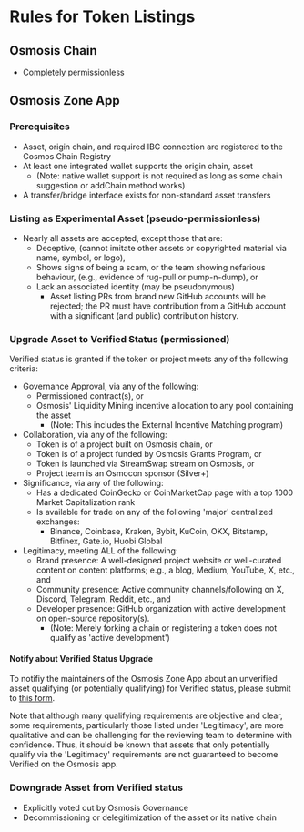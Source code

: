 # Rules for Token Listings

## Osmosis Chain
 - Completely permissionless

## Osmosis Zone App

### Prerequisites
 - Asset, origin chain, and required IBC connection are registered to the Cosmos Chain Registry
 - At least one integrated wallet supports the origin chain, asset
   - (Note: native wallet support is not required as long as some chain suggestion or addChain method works)
 - A transfer/bridge interface exists for non-standard asset transfers

### Listing as Experimental Asset (pseudo-permissionless)
 - Nearly all assets are accepted, except those that are:
   - Deceptive, (cannot imitate other assets or copyrighted material via name, symbol, or logo),
   - Shows signs of being a scam, or the team showing nefarious behaviour, (e.g., evidence of rug-pull or pump-n-dump), or
   - Lack an associated identity (may be pseudonymous)
     - Asset listing PRs from brand new GitHub accounts will be rejected; the PR must have contribution from a GitHub account with a significant (and public) contribution history.

### Upgrade Asset to Verified Status (permissioned)
Verified status is granted if the token or project meets any of the following criteria:
 - Governance Approval, via any of the following:
   - Permissioned contract(s), or
   - Osmosis' Liquidity Mining incentive allocation to any pool containing the asset
     - (Note: This includes the External Incentive Matching program)
 - Collaboration, via any of the following:
   - Token is of a project built on Osmosis chain, or
   - Token is of a project funded by Osmosis Grants Program, or
   - Token is launched via StreamSwap stream on Osmosis, or
   - Project team is an Osmocon sponsor (Silver+)
 - Significance, via any of the following:
   - Has a dedicated CoinGecko or CoinMarketCap page with a top 1000 Market Capitalization rank
   - Is available for trade on any of the following 'major' centralized exchanges:
     - Binance, Coinbase, Kraken, Bybit, KuCoin, OKX, Bitstamp, Bitfinex, Gate.io, Huobi Global 
 - Legitimacy, meeting ALL of the following:
   - Brand presence: A well-designed project website or well-curated content on content platforms; e.g., a blog, Medium, YouTube, X, etc., and
   - Community presence: Active community channels/following on X, Discord, Telegram, Reddit, etc., and
   - Developer presence: GitHub organization with active development on open-source repository(s).
     - (Note: Merely forking a chain or registering a token does not qualify as 'active development')
    
#### Notify about Verified Status Upgrade
To notifiy the maintainers of the Osmosis Zone App about an unverified asset qualifying (or potentially qualifying) for Verified status, please submit to [this form](https://forms.clickup.com/37420681/f/13nzm9-26193/E9AX59RR07HUBRABBP).

Note that although many qualifying requirements are objective and clear, some requirements, particularly those listed under 'Legitimacy', are more qualitative and can be challenging for the reviewing team to determine with confidence. Thus, it should be known that assets that only potentially qualify via the 'Legitimacy' requirements are not guaranteed to become Verified on the Osmosis app.

### Downgrade Asset from Verified status
 - Explicitly voted out by Osmosis Governance
 - Decommissioning or delegitimization of the asset or its native chain
